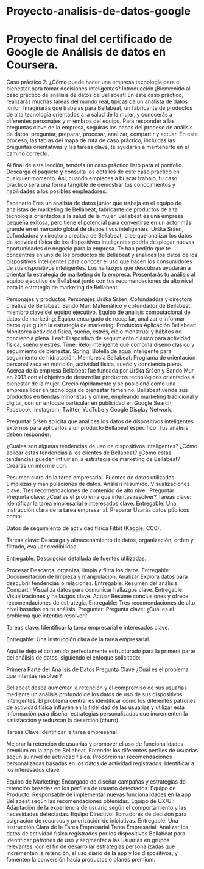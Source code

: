 # Proyecto-analisis-de-datos-google

# Proyecto final del certificado de Google de Análisis de datos en Coursera.

Caso práctico 2: ¿Cómo puede hacer una empresa tecnología para el bienestar para tomar decisiones inteligentes?
Introducción
¡Bienvenido al caso práctico de análisis de datos de Bellabeat! En este caso práctico, realizarás muchas tareas del mundo real, típicas de un analista de datos júnior. Imaginarás que trabajas para Bellabeat, un fabricante de productos de alta tecnología orientados a la salud de la mujer, y conocerás a diferentes personajes y miembros del equipo. Para responder a las preguntas clave de la empresa, seguirás los pasos del proceso de análisis de datos: preguntar, preparar, procesar, analizar, compartir y actuar. En este proceso, las tablas del mapa de ruta de caso práctico, incluidas las preguntas orientativas y las tareas clave, te ayudarán a mantenerte en el camino correcto.

Al final de esta lección, tendrás un caso práctico listo para el portfolio. Descarga el paquete y consulta los detalles de este caso práctico en cualquier momento. Así, cuando empieces a buscar trabajo, tu caso práctico será una forma tangible de demostrar tus conocimientos y habilidades a los posibles empleadores.

Escenario
Eres un analista de datos júnior que trabaja en el equipo de analistas de marketing de Bellabeat, fabricante de productos de alta tecnología orientados a la salud de la mujer. Bellabeat es una empresa pequeña exitosa, pero tiene el potencial para convertirse en un actor más grande en el mercado global de dispositivos inteligentes. Urška Sršen, cofundadora y directora creativa de Bellabeat, cree que analizar los datos de actividad física de los dispositivos inteligentes podría desplegar nuevas oportunidades de negocio para la empresa. Te han pedido que te concentres en uno de los productos de Bellabeat y analices los datos de los dispositivos inteligentes para conocer el uso que hacen los consumidores de sus dispositivos inteligentes. Los hallazgos que descubras ayudarán a orientar la estrategia de marketing de la empresa. Presentarás tu análisis al equipo ejecutivo de Bellabeat junto con tus recomendaciones de alto nivel para la estrategia de marketing de Bellabeat.

Personajes y productos
Personajes
Urška Sršen: Cofundadora y directora creativa de Bellabeat.
Sando Mur: Matemático y cofundador de Bellabeat, miembro clave del equipo ejecutivo.
Equipo de análisis computacional de datos de marketing: Equipo encargado de recopilar, analizar e informar datos que guían la estrategia de marketing.
Productos
Aplicación Bellabeat: Monitorea actividad física, sueño, estrés, ciclo menstrual y hábitos de conciencia plena.
Leaf: Dispositivo de seguimiento clásico para actividad física, sueño y estrés.
Time: Reloj inteligente que combina diseño clásico y seguimiento de bienestar.
Spring: Botella de agua inteligente para seguimiento de hidratación.
Membresía Bellabeat: Programa de orientación personalizada en nutrición, actividad física, sueño y conciencia plena.
Acerca de la empresa
Bellabeat fue fundada por Urška Sršen y Sando Mur en 2013 con el objetivo de desarrollar productos tecnológicos orientados al bienestar de la mujer. Creció rápidamente y se posicionó como una empresa líder en tecnología de bienestar femenino. Bellabeat vende sus productos en tiendas minoristas y online, empleando marketing tradicional y digital, con un enfoque particular en publicidad en Google Search, Facebook, Instagram, Twitter, YouTube y Google Display Network.

Preguntar
Sršen solicita que analices los datos de dispositivos inteligentes externos para aplicarlos a un producto Bellabeat específico. Tus análisis deben responder:

¿Cuáles son algunas tendencias de uso de dispositivos inteligentes?
¿Cómo aplicar estas tendencias a los clientes de Bellabeat?
¿Cómo estas tendencias pueden influir en la estrategia de marketing de Bellabeat?
Crearás un informe con:

Resumen claro de la tarea empresarial.
Fuentes de datos utilizadas.
Limpiezas y manipulaciones de datos.
Análisis resumido.
Visualizaciones clave.
Tres recomendaciones de contenido de alto nivel.
Preguntar
Pregunta clave: ¿Cuál es el problema que intentas resolver?
Tareas clave: Identificar la tarea empresarial e interesados clave.
Entregable: Una instrucción clara de la tarea empresarial.
Preparar
Usarás datos públicos como:

Datos de seguimiento de actividad física Fitbit (Kaggle, CC0).

Tareas clave: Descarga y almacenamiento de datos, organización, orden y filtrado, evaluar credibilidad.

Entregable: Descripción detallada de fuentes utilizadas.

Procesar
Descarga, organiza, limpia y filtra los datos.
Entregable: Documentación de limpieza y manipulación.
Analizar
Explora datos para descubrir tendencias o relaciones.
Entregable: Resumen del análisis.
Compartir
Visualiza datos para comunicar hallazgos clave.
Entregable: Visualizaciones y hallazgos clave.
Actuar
Resume conclusiones y ofrece recomendaciones de estrategia.
Entregable: Tres recomendaciones de alto nivel basadas en tu análisis.
Preguntar:
Pregunta clave: ¿Cuál es el problema que intentas resolver?

Tareas clave: Identificar la tarea empresarial e interesados clave.

Entregable: Una instrucción clara de la tarea empresarial.

Aquí te dejo el contenido perfectamente estructurado para la primera parte del análisis de datos, siguiendo el enfoque solicitado:

Primera Parte del Análisis de Datos
Pregunta Clave
¿Cuál es el problema que intentas resolver?

Bellabeat desea aumentar la retención y el compromiso de sus usuarias mediante un análisis profundo de los datos de uso de sus dispositivos inteligentes. El problema central es identificar cómo los diferentes patrones de actividad física influyen en la fidelidad de las usuarias y utilizar esta información para diseñar estrategias personalizadas que incrementen la satisfacción y reduzcan la deserción (churn).

Tareas Clave
Identificar la tarea empresarial

Mejorar la retención de usuarias y promover el uso de funcionalidades premium en la app de Bellabeat.
Entender los diferentes perfiles de usuarias según su nivel de actividad física.
Proporcionar recomendaciones personalizadas basadas en los datos de actividad registrados.
Identificar a los interesados clave

Equipo de Marketing: Encargado de diseñar campañas y estrategias de retención basadas en los perfiles de usuario detectados.
Equipo de Producto: Responsable de implementar nuevas funcionalidades en la app Bellabeat según las recomendaciones obtenidas.
Equipo de UX/UI: Adaptación de la experiencia de usuario según el comportamiento y las necesidades detectadas.
Equipo Directivo: Tomadores de decisión para asignación de recursos y priorización de iniciativas.
Entregable: Una Instrucción Clara de la Tarea Empresarial
Tarea Empresarial:
Analizar los datos de actividad física registrados por los dispositivos Bellabeat para identificar patrones de uso y segmentar a las usuarias en grupos relevantes, con el fin de desarrollar estrategias personalizadas que incrementen la retención, el uso diario de la app y los dispositivos, y fomenten la conversión hacia productos o planes premium.
